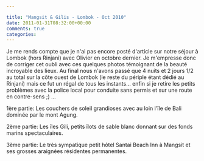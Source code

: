 ```yaml
---

title: "Mangsit & Gilis - Lombok - Oct 2010"
date: 2011-01-31T08:32:00+00:00
comments: true
categories: 
---
```


Je me rends compte que je n'ai pas encore posté d'article sur notre séjour à Lombok (hors Rinjani) avec Olivier en octobre dernier. Je m'empresse donc de corriger cet oubli avec ces quelques photos témoignant de la beauté incroyable des lieux. Au final nous n'avons passé que 4 nuits et 2 jours 1/2 au total sur la côte ouest de Lombok (le reste du périple étant dédié au Rinjani) mais ce fut un régal de tous les instants... enfin si je retire les petits problèmes avec la police local pour conduite sans permis et sur une route en contre-sens ;) ...

1ère partie: Les couchers de soleil grandioses avec au loin l'île de Bali dominée par le mont Agung.

2ème partie: Les îles Gili, petits îlots de sable blanc donnant sur des fonds marins spectaculaires.

3ème partie: Le très sympatique petit hôtel Santai Beach Inn à Mangsit et ses grosses araignées résidentes permanentes.